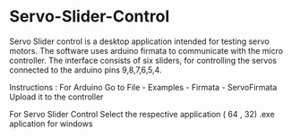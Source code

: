 # Servo-Slider-Control
Servo Slider control is a desktop application intended for testing servo motors. The software uses arduino firmata to communicate with the micro controller. The interface consists of six sliders, for controlling the servos connected to the arduino pins 9,8,7,6,5,4.

Instructions : 
For Arduino 
Go to File - Examples - Firmata - ServoFirmata
Upload it to the controller

For Servo Slider Control
Select the respective application ( 64 , 32)
.exe aplication for windows
